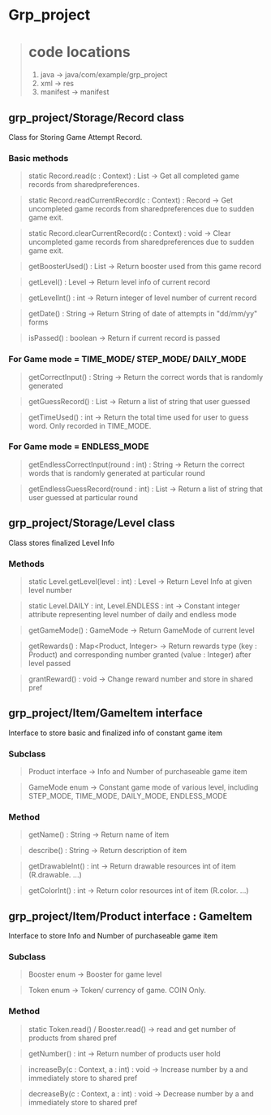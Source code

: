 # Grp_project

 > # code locations 
 >  1. java     -> java/com/example/grp_project
 >  2. xml      -> res
 >  3. manifest -> manifest

## grp_project/Storage/Record class
Class for Storing Game Attempt Record.
### Basic methods
> static Record.read(c : Context) : List<Record> 
 -> Get all completed game records from sharedpreferences.
 
> static Record.readCurrentRecord(c : Context) : Record 
 -> Get uncompleted game records from sharedpreferences due to sudden game exit.
 
> static Record.clearCurrentRecord(c : Context) : void 
 -> Clear uncompleted game records from sharedpreferences due to sudden game exit.
 
> getBoosterUsed() : List<Booster> 
 -> Return booster used from this game record
 
> getLevel() : Level 
 -> Return level info of current record
 
> getLevelInt() : int 
 -> Return integer of level number of current record
 
> getDate() : String
 -> Return String of date of attempts in "dd/mm/yy" forms
 
> isPassed() : boolean 
 -> Return if current record is passed
 
### For Game mode = TIME_MODE/ STEP_MODE/ DAILY_MODE
> getCorrectInput() : String 
 -> Return the correct words that is randomly generated
 
> getGuessRecord() : List<String>
 -> Return a list of string that user guessed
 
> getTimeUsed() : int
 -> Return the total time used for user to guess word. Only recorded in TIME_MODE.
 
### For Game mode = ENDLESS_MODE
> getEndlessCorrectInput(round : int) : String
 -> Return the correct words that is randomly generated at particular round

> getEndlessGuessRecord(round : int) : List<String>
 -> Return a list of string that user guessed at particular round

## grp_project/Storage/Level class
Class stores finalized Level Info
### Methods
> static Level.getLevel(level : int) : Level
 -> Return Level Info at given level number
 
> static Level.DAILY : int, Level.ENDLESS : int
 -> Constant integer attribute representing level number of daily and endless mode
 
> getGameMode() : GameMode 
 -> Return GameMode of current level
 
> getRewards() : Map<Product, Integer>
 -> Return rewards type (key : Product) and corresponding number granted (value : Integer) after level passed
 
> grantReward() : void
 -> Change reward number and store in shared pref
 
## grp_project/Item/GameItem interface
Interface to store basic and finalized info of constant game item
### Subclass
> Product interface -> Info and Number of purchaseable game item

> GameMode enum -> Constant game mode of various level, including STEP_MODE, TIME_MODE, DAILY_MODE, ENDLESS_MODE
 
### Method
> getName() : String -> Return name of item
 
> describe() : String -> Return description of item
 
> getDrawableInt() : int -> Return drawable resources int of item (R.drawable. ...)
 
> getColorInt() : int -> Return color resources int of item (R.color. ...)

## grp_project/Item/Product interface : GameItem
Interface to store Info and Number of purchaseable game item
### Subclass
> Booster enum -> Booster for game level

> Token enum -> Token/ currency of game. COIN Only.

### Method
> static Token.read() / Booster.read() -> read and get number of products from shared pref

> getNumber() : int -> Return number of products user hold

> increaseBy(c : Context, a : int) : void -> Increase number by a and immediately store to shared pref

> decreaseBy(c : Context, a : int) : void -> Decrease number by a and immediately store to shared pref

